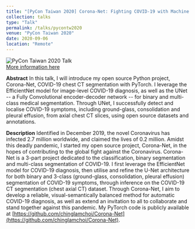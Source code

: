 ```yaml
---
title: "[PyCon Taiwan 2020] Corona-Net: Fighting COVID-19 with Machine Learning <br><img src="https://chinglamchoi.github.io/cchoi/files/pycontw2020.PNG"> <style> .center {text-align: center;} </style>"
collection: talks
type: "Talk"
permalink: /talks/pycontw2020
venue: "PyCon Taiwan 2020"
date: 2020-09-06
location: "Remote"
---
```

![PyCon Taiwan 2020 Talk](https://chinglamchoi.github.io/cchoi/files/pycontw2020.PNG)    
[More information here](https://tw.pycon.org/2020/en-us/conference/talk/1163063448498602356/)

**Abstract**
In this talk, I will introduce my open source Python project, Corona-Net, COVID-19 chest CT segmentation with PyTorch. I leverage the EfficientNet model for image-level COVID-19 diagnosis, as well as the UNet -- a Fully Convolutional encoder-decoder network -- for binary and multi-class medical segmentation. Through UNet, I successfully detect and localise COVID-19 symptoms, including ground-glass, consolidation and pleural effusion, from axial chest CT slices, using open source datasets and annotations.

**Description**
Identified in December 2019, the novel Coronavirus has infected 2.7 million worldwide, and claimed the lives of 0.2 million. Amidst this deadly pandemic, I started my open source project, Corona-Net, in the hopes of contributing to the global fight against the Coronavirus. Corona-Net is a 3-part project dedicated to the classification, binary segmentation and multi-class segmentation of COVID-19. I first leverage the EfficientNet model for COVID-19 diagnosis, then utilise and refine the U-Net architecture for both binary and 3-class (ground-glass, consolidation, pleural effusion) segmentation of COVID-19 symptoms, through inference on the COVID-19 CT segmentation (chest axial CT) dataset. Through Corona-Net, I aim to develop a reliable, visual-semantically balanced method for automatic COVID-19 diagnosis, as well as extend an invitation to all to collaborate and stand together against this pandemic. My PyTorch code is publicly available at [https://github.com/chinglamchoi/Corona-Net](https://github.com/chinglamchoi/Corona-Net).
